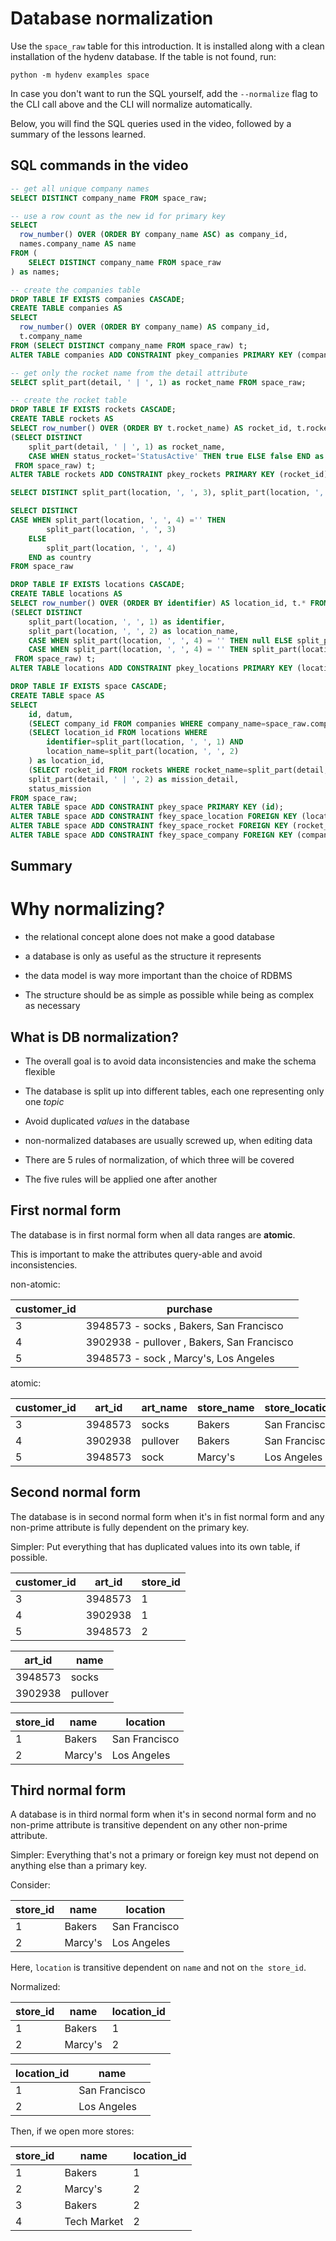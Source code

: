 # Database normalization

Use the `space_raw` table for this introduction. It is installed along with
a clean installation of the hydenv database. If the table is not found, run:

```
python -m hydenv examples space
```

In case you don't want to run the SQL yourself, add the `--normalize` flag to
the CLI call above and the CLI will normalize automatically.

Below, you will find the SQL queries used in the video, followed by a summary of
the lessons learned.


## SQL commands in the video

```SQL
-- get all unique company names
SELECT DISTINCT company_name FROM space_raw;
```

```SQL
-- use a row count as the new id for primary key
SELECT
  row_number() OVER (ORDER BY company_name ASC) as company_id,
  names.company_name AS name
FROM (
    SELECT DISTINCT company_name FROM space_raw
) as names;
```

```SQL
-- create the companies table
DROP TABLE IF EXISTS companies CASCADE;
CREATE TABLE companies AS
SELECT
  row_number() OVER (ORDER BY company_name) AS company_id,
  t.company_name
FROM (SELECT DISTINCT company_name FROM space_raw) t;
ALTER TABLE companies ADD CONSTRAINT pkey_companies PRIMARY KEY (company_id);
```

```SQL
-- get only the rocket name from the detail attribute
SELECT split_part(detail, ' | ', 1) as rocket_name FROM space_raw;
```


```SQL
-- create the rocket table
DROP TABLE IF EXISTS rockets CASCADE;
CREATE TABLE rockets AS
SELECT row_number() OVER (ORDER BY t.rocket_name) AS rocket_id, t.rocket_name, is_active FROM
(SELECT DISTINCT
	split_part(detail, ' | ', 1) as rocket_name,
 	CASE WHEN status_rocket='StatusActive' THEN true ELSE false END as is_active
 FROM space_raw) t;
ALTER TABLE rockets ADD CONSTRAINT pkey_rockets PRIMARY KEY (rocket_id);
```

```SQL
SELECT DISTINCT split_part(location, ', ', 3), split_part(location, ', ', 4) FROM space_raw
```

```SQL
SELECT DISTINCT
CASE WHEN split_part(location, ', ', 4) ='' THEN
		split_part(location, ', ', 3)  
	ELSE
		split_part(location, ', ', 4)
	END as country
FROM space_raw
```

```SQL
DROP TABLE IF EXISTS locations CASCADE;
CREATE TABLE locations AS
SELECT row_number() OVER (ORDER BY identifier) AS location_id, t.* FROM
(SELECT DISTINCT
 	split_part(location, ', ', 1) as identifier,
 	split_part(location, ', ', 2) as location_name,
 	CASE WHEN split_part(location, ', ', 4) = '' THEN null ELSE split_part(location, ', ', 3) END as state,
 	CASE WHEN split_part(location, ', ', 4) = '' THEN split_part(location, ', ', 3) ELSE split_part(location, ', ', 4) END AS country
 FROM space_raw) t;
ALTER TABLE locations ADD CONSTRAINT pkey_locations PRIMARY KEY (location_id);
```

```SQL
DROP TABLE IF EXISTS space CASCADE;
CREATE TABLE space AS
SELECT
	id, datum,
	(SELECT company_id FROM companies WHERE company_name=space_raw.company_name) as company_id,
	(SELECT location_id FROM locations WHERE
	 	identifier=split_part(location, ', ', 1) AND
	 	location_name=split_part(location, ', ', 2)
	) as location_id,
	(SELECT rocket_id FROM rockets WHERE rocket_name=split_part(detail, ' | ', 1)) as rocket_id,
	split_part(detail, ' | ', 2) as mission_detail,
	status_mission
FROM space_raw;
ALTER TABLE space ADD CONSTRAINT pkey_space PRIMARY KEY (id);
ALTER TABLE space ADD CONSTRAINT fkey_space_location FOREIGN KEY (location_id) REFERENCES locations (location_id);
ALTER TABLE space ADD CONSTRAINT fkey_space_rocket FOREIGN KEY (rocket_id) REFERENCES rockets (rocket_id);
ALTER TABLE space ADD CONSTRAINT fkey_space_company FOREIGN KEY (company_id) REFERENCES companies (company_id);
```

## Summary

# Why normalizing?

* the relational concept alone does not make a good database

* a database is only as useful as the structure it represents

* the data model is way more important than the choice of RDBMS

* The structure should be as simple as possible while being as complex as necessary

## What is DB normalization?

* The overall goal is to avoid data inconsistencies and make the schema flexible

* The database is split up into different tables, each one representing only
one *topic*

* Avoid duplicated *values* in the database

* non-normalized databases are usually screwed up, when editing data

* There are 5 rules of normalization, of which three will be covered

* The five rules will be applied one after another

## First normal form

The database is in first normal form when all data ranges are **atomic**.

This is important to make the attributes query-able and avoid
inconsistencies.

non-atomic:

| customer_id | purchase |
|----|---------|
| 3  | 3948573 - socks , Bakers, San Francisco |
| 4  | 3902938 - pullover , Bakers, San Francisco |
| 5  | 3948573 - sock , Marcy's, Los Angeles |

atomic:

| customer_id | art_id | art_name | store_name | store_location |
|----|--------|-----|------|-----|
| 3  | 3948573 | socks | Bakers | San Francisco |
| 4  | 3902938 | pullover | Bakers | San Francisco |
| 5  | 3948573 | sock | Marcy's | Los Angeles |


## Second normal form

The database is in second normal form when it's in fist normal form and any non-prime attribute is fully dependent on the primary key.

Simpler: Put everything that has duplicated values into its own table, if possible.

| customer_id | art_id | store_id |
|----|--------|------|
| 3  | 3948573 | 1 |
| 4  | 3902938 | 1 |
| 5  | 3948573 | 2 |

| art_id | name |
|--------|------|
| 3948573 | socks |
| 3902938 | pullover |

| store_id | name | location |
| ---------|------|-------|
| 1 | Bakers | San Francisco |
| 2 | Marcy's | Los Angeles |

## Third normal form

A database is in third normal form when it's in second normal form and no non-prime
attribute is transitive dependent on any other non-prime attribute.

Simpler: Everything that's not a primary or foreign key must not depend on anything else than
a primary key.

Consider:

| store_id | name | location |
| ---------|------|-------|
| 1 | Bakers | San Francisco |
| 2 | Marcy's | Los Angeles |

Here, `location` is transitive dependent on `name` and not on `the store_id`.

Normalized:

| store_id | name | location_id |
| ---------|------|-------|
| 1 | Bakers | 1 |
| 2 | Marcy's | 2 |

| location_id | name |
| ------------| ----|
| 1 | San Francisco |
| 2 | Los Angeles |

Then, if we open more stores:

| store_id | name | location_id |
| ---------|------|-------|
| 1 | Bakers | 1 |
| 2 | Marcy's | 2 |
| 3 | Bakers | 2 |
| 4 | Tech Market | 2 |  
